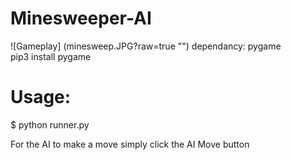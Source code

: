# Minesweeper-AI
![Gameplay] (minesweep.JPG?raw=true "")
dependancy: pygame  
pip3 install pygame

# Usage:

$ python runner.py

For the AI to make a move simply click the AI Move button
